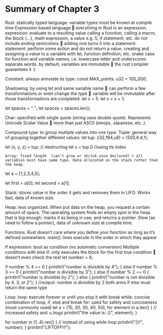 # Summary of Chapter 3

Rust:
	statically typed language: variable types must be known at compile time
	Expression based language  everything in Rust is an expression.
	expression: evaluate to a resulting value
	calling a function, calling a macro, the block {…}, math expression, a value e.g. 5, if statement, etc.
	do not include ending semicolons  adding one turns it into a statement.
	statement: perform some action and do not return a value.
	creating and assigning a value to a variable with let, function definition, etc.
	snake case for function and variable names, i.e. lowercase letter and underscores separate words.
	by default, variables are immutable  the rust compiler guarantees it :)

Constant: always annotate its type:
const MAX_points: u32 = 100_000;

Shadowing: by using let and same variable name  can perform a few transformations or even change the type  variable will be immutable after those transformations are completed.
let x = 5.
let x = x + 1;

let spaces = "   ";
let spaces = spaces.len();

Char: specified with single quote (string uses double quote). Represents Unicode Scalar Value  more than just ASCII (emojis, Japanese, etc..).

Compound type: to group multiple values into one type.
	Tuple: general way of grouping together different values:
let tup: (i32,f64,u8) = (500,6.4,1);

let (x, y, z) = tup;  // destructing
let x = tup.0         //using its index

	Array: fixed length  (can’t grow or shrink once declared) + all variables must have same type. Data allocated on the stack rather than the heap.
let a = [1,2,3,4,5];

let first = a[0];
let second = a[1];


Stack: stores value in the order it gets and removes them in LIFO. Works fast,  data of known size.

Heap: less organized. When put data on the heap, you request a certain amount of space. The operating system finds an empty spot in the heap that is big enough, marks it as being in use, and returns a pointer. Slow (as need to follow a pointer), data of unknown size at compile time.

Functions:
	Rust doesn’t care where you define your function as long as it’s defined somewhere.
	main(): lines execute in the order in which they appear

If expression: 
	bool as condition (no automatic conversion)
	Multiple conditions with else if: 
	only executes the block for the first true condition  doesn’t even check the rest
let number = 6;

if number % 4 == 0 {
    println!("number is divisible by 4");
} else if number % 3 == 0 {
    println!("number is divisible by 3");
} else if number % 2 == 0 {
    println!("number is divisible by 2");
} else {
    println!("number is not divisible by 4, 3, or 2");
}
//output: number is divisible by 2
	both arms if else must return the same type

Loop:
	loop: execute forever or until you stop it with break
	while: concise combination of loop, if, else and break
	for: used for safety and conciseness (most commonly used)
let a = [10, 20, 30, 40, 50];
for element in a.iter() {    // increased safety and ↘ bugs
    println!("the value is: {}", element);
}

for number in (1..4).rev() {  // instead of using while loop
    println!("{}!", number);
}
    println!("LIFTOFF!!!");

